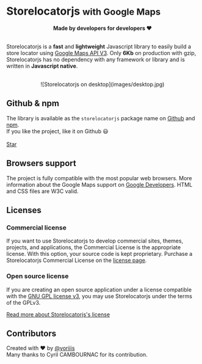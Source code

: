 # Storelocatorjs <small>with Google Maps</small>

<center><strong>Made by developers for developers ♥</strong></center><br />

Storelocatorjs is a **fast** and **lightweight** Javascript library to easily build a store locator using <a href="https://developers.google.com/maps/documentation/javascript/" target="_blank" title="Documentation">Google Maps API V3</a>. Only **6Kb** on production with gzip, Storelocatorjs has no dependency with any framework or library and is written in **Javascript native**.<br /><br />

<center style="image-rendering: -webkit-optimize-contrast;">
![Storelocatorjs on desktop](images/desktop.jpg)
</center>

## Github & npm

The library is available as the `storelocatorjs` package name on [Github](https://github.com/yoriiis/storelocatorjs) and [npm](https://www.npmjs.com/package/storelocatorjs).<br />
If you like the project, like it on Github 😃<br /><br />
<a class="github-button" href="https://github.com/yoriiis/storelocatorjs" data-icon="octicon-star" data-size="large" data-show-count="true" aria-label="Star yoriiis/storelocatorjs on GitHub">Star</a>

## Browsers support

The project is fully compatible with the most popular web browsers. More information about the Google Maps support on <a href="https://developers.google.com/maps/documentation/javascript/browsersupport?hl=fr" target="_blank" title="Google Maps support">Google Developers</a>. HTML and CSS files are W3C valid.

## Licenses

### Commercial license

If you want to use Storelocatorjs to develop commercial sites, themes, projects, and applications, the Commercial License is the appropriate license. With this option, your source code is kept proprietary.
Purchase a Storelocatorjs Commercial License on the [license page](licenses.html#purchasing).

### Open source license

If you are creating an open source application under a license compatible with the [GNU GPL license v3](https://www.gnu.org/licenses/gpl-3.0.html), you may use Storelocatorjs under the terms of the GPLv3.

[Read more about Storelocatorjs's license](licenses.html)

## Contributors

Created with ♥ by [@yoriiis](http://github.com/yoriiis)<br />
Many thanks to Cyril CAMBOURNAC for its contribution.

<script async defer src="https://buttons.github.io/buttons.js"></script>

<script>
  ((window.gitter = {}).chat = {}).options = {
    room: 'store-locator/store-locator'
  };
</script>
<script src="https://sidecar.gitter.im/dist/sidecar.v1.js" async defer></script>